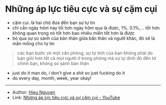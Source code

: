 # Những áp lực tiêu cực và sự cặm cụi

- cặm cụi. là hai chữ đưa đến bạn sự tự tin
- chỉ cần ngày hôm nay tối hơn ngày hôm qua là được, 1%, 0.1%,... tốt hơn không quan trọng nó tốt hơn bao nhiêu miễn tốt hơn là được
- bỏ qua sự so sánh của bản thân giữa bẩn thân và người khác, đó sẽ là mần mống cho tự tin

> các bạn bước vô một căn phòng, sự tự tinh của bạn không phải do bạn giỏi hơn tất cả mọi người ở trong phòng mà sự tự dinh đó đến từ chính bạn, không so sánh bản thân

- just do it man do, i don't give a shit so just fucking do it
- do every day, month, week, year okay!

---

- Author: [Hieu Nguyen](Hieu%20Nguyen.md)
- Link: [Những áp lực tiêu cực và sự cặm cụi - YouTube](https://www.youtube.com/watch?v=hZTehTRzY50)